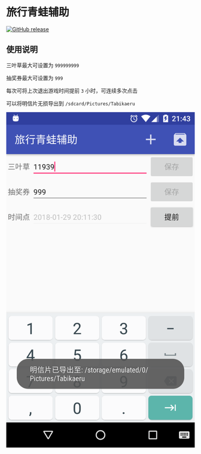 旅行青蛙辅助
===

[![GitHub release](https://img.shields.io/github/release/aa65535/TabikaeruArchiveModifier.svg)](https://github.com/aa65535/TabikaeruArchiveModifier/releases/latest)

使用说明
---

三叶草最大可设置为 `999999999`

抽奖券最大可设置为 `999`

每次可将上次退出游戏时间提前 `3` 小时，可连续多次点击

可以将明信片无损导出到 `/sdcard/Pictures/Tabikaeru`

![](./screenshot/device-2018-01-29-214343.png)
